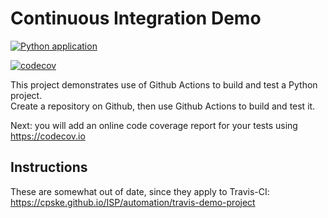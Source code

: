 Continuous Integration Demo
============================

[![Python application](https://github.com/Halcyon905/demo-pyci/actions/workflows/python-app.yml/badge.svg)](https://github.com/Halcyon905/demo-pyci/actions/workflows/python-app.yml)

[![codecov](https://codecov.io/gh/Halcyon905/demo-pyci/branch/main/graph/badge.svg?token=IB4V6VPLS7)](https://codecov.io/gh/Halcyon905/demo-pyci)

This project demonstrates use of Github Actions to build and test a Python project.  
Create a repository on Github, then use Github Actions to build and test it.

Next: you will add an online code coverage report for your tests using <https://codecov.io>

## Instructions

These are somewhat out of date, since they apply to Travis-CI:
<https://cpske.github.io/ISP/automation/travis-demo-project>
